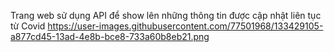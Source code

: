 Trang web sử dụng API để show lên những thông tin được cập nhật liên tục từ Covid 
https://user-images.githubusercontent.com/77501968/133429105-a877cd45-13ad-4e8b-bce8-733a60b8eb21.png
